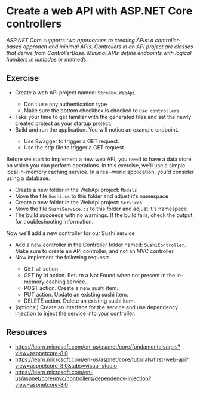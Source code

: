 # Create a web API with ASP.NET Core controllers

_ASP.NET Core supports two approaches to creating APIs: a controller-based approach and minimal APIs. Controllers in an API project are classes that derive from ControllerBase. Minimal APIs define endpoints with logical handlers in lambdas or methods._

## Exercise

<ul>
    <li>Create a web API project named: <code>Strobbo.WebApi</code></li>
    <ul>
        <li>Don't use any authentication type</li>
        <li>Make sure the bottom checkbox is checked to <code>Use controllers</code></li>
    </ul>
    <li>Take your time to get familiar with the generated files and set the newly created project as your startup project.</li>
    <li>Build and run the application. You will notice an example endpoint.</li>
    <ul>
        <li>Use Swagger to trigger a GET request.</li>
        <li>Use the http file to trigger a GET request.</li>
    </ul>
</ul>

Before we start to implement a new web API, you need to have a data store on which you can perform operations. In this exercise, we'll use a simple local in-memory caching service. In a real-world application, you'd consider using a database.


<ul>
    <li>Create a new folder in the WebApi project: <code>Models</code></li>
    <li>Move the file <code>Sushi.cs</code> to this folder and adjust it's namespace</li>
    <li>Create a new folder in the WebApi project: <code>Services</code></li>
    <li>Move the file <code>SushiService.cs</code> to this folder and adjust it's namespace</li>
    <li>The build succeeds with no warnings. If the build fails, check the output for troubleshooting information.</li>
</ul>

Now we'll add a new controller for our Sushi service

<ul>
    <li>Add a new controller in the Controller folder named: <code>SushiController</code>. Make sure to create an API controller, and not an MVC controller</li>
    <li>Now implement the following requests</li>
    <ul>
        <li>GET all action</li>
        <li>GET by Id action. Return a Not Found when not present in the in-memory caching service.</li>
        <li>POST action. Create a new sushi item.</li>
        <li>PUT action. Update an existing sushi item.</li>
        <li>DELETE action. Delete an existing sushi item.</li>
    </ul>
    <li>(optional) Create an interface for the service and use dependency injection to inject the service into your controller.</li>
</ul>

## Resources

- https://learn.microsoft.com/en-us/aspnet/core/fundamentals/apis?view=aspnetcore-8.0
- https://learn.microsoft.com/en-us/aspnet/core/tutorials/first-web-api?view=aspnetcore-8.0&tabs=visual-studio
- https://learn.microsoft.com/en-us/aspnet/core/mvc/controllers/dependency-injection?view=aspnetcore-8.0
